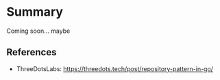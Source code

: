 # Summary #

Coming soon... maybe

## References ##
* ThreeDotsLabs: https://threedots.tech/post/repository-pattern-in-go/
